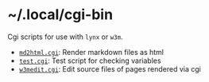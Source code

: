 # ~/.local/cgi-bin

Cgi scripts for use with `lynx` or `w3m`.

* [`md2html.cgi`](https://github.com/jaf7C7/Workspace/blob/master/dotfiles/.local/cgi-bin/md2html.cgi): Render markdown files as html
* [`test.cgi`](https://github.com/jaf7C7/Workspace/blob/master/dotfiles/.local/cgi-bin/test.cgi): Test script for checking variables
* [`w3medit.cgi`](https://github.com/jaf7C7/Workspace/blob/master/dotfiles/.local/cgi-bin/w3medit.cgi): Edit source files of pages rendered via cgi

